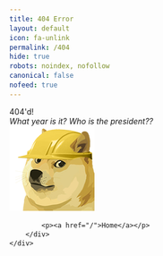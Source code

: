 ```yaml
---
title: 404 Error
layout: default
icon: fa-unlink
permalink: /404
hide: true
robots: noindex, nofollow
canonical: false
nofeed: true
---
```


<div class="hero">
	<div class="hero-body">
		<div class="container">
			<div class="title">404'd!</div>
			<div class="subtitle"><i>What year is it? Who is the president??</i></div>
			<img src="/assets/images/UnderConstruction.png">

            <p><a href="/">Home</a></p>
		</div>
	</div>
</div>